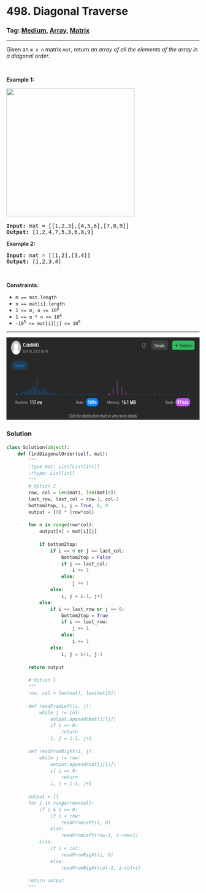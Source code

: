 # 498. Diagonal Traverse
### Tag: [Medium](https://github.com/TheOnlyMiki/LeetCode-For-Fun/tree/main#medium-level), [Array](https://github.com/TheOnlyMiki/LeetCode-For-Fun/tree/main#array), [Matrix](https://github.com/TheOnlyMiki/LeetCode-For-Fun/tree/main#matrix)
---
<div class="px-5 pt-4"><div class="flex"></div><div class="xFUwe" data-track-load="description_content"><p>Given an <code>m x n</code> matrix <code>mat</code>, return <em>an array of all the elements of the array in a diagonal order</em>.</p>

<p>&nbsp;</p>
<p><strong class="example">Example 1:</strong></p>
<img alt="" src="https://assets.leetcode.com/uploads/2021/04/10/diag1-grid.jpg" style="width: 334px; height: 334px;">
<pre><strong>Input:</strong> mat = [[1,2,3],[4,5,6],[7,8,9]]
<strong>Output:</strong> [1,2,4,7,5,3,6,8,9]
</pre>

<p><strong class="example">Example 2:</strong></p>

<pre><strong>Input:</strong> mat = [[1,2],[3,4]]
<strong>Output:</strong> [1,2,3,4]
</pre>

<p>&nbsp;</p>
<p><strong>Constraints:</strong></p>

<ul>
	<li><code>m == mat.length</code></li>
	<li><code>n == mat[i].length</code></li>
	<li><code>1 &lt;= m, n &lt;= 10<sup>4</sup></code></li>
	<li><code>1 &lt;= m * n &lt;= 10<sup>4</sup></code></li>
	<li><code>-10<sup>5</sup> &lt;= mat[i][j] &lt;= 10<sup>5</sup></code></li>
</ul>
</div></div>

---
<img src="Submit.png" width="700" height="215" />

### Solution

```python
class Solution(object):
    def findDiagonalOrder(self, mat):
        """
        :type mat: List[List[int]]
        :rtype: List[int]
        """
        # Option 2
        row, col = len(mat), len(mat[0])
        last_row, last_col = row-1, col-1
        bottom2top, i, j = True, 0, 0
        output = [0] * (row*col)
        
        for n in range(row*col):
            output[n] = mat[i][j]

            if bottom2top:
                if i == 0 or j == last_col:
                    bottom2top = False
                    if j == last_col:
                        i += 1
                    else:
                        j += 1
                else:
                    i, j = i-1, j+1
            else:
                if i == last_row or j == 0:
                    bottom2top = True
                    if i == last_row:
                        j += 1
                    else:
                        i += 1
                else:
                    i, j = i+1, j-1

        return output

        # Option 1
        """
        row, col = len(mat), len(mat[0])

        def readFromLeft(i, j):
            while j != col:
                output.append(mat[i][j])
                if i == 0:
                    return
                i, j = i-1, j+1

        def readFromRight(i, j):
            while j != row:
                output.append(mat[j][i])
                if i == 0:
                    return
                i, j = i-1, j+1

        output = []
        for i in range(row+col):
            if i & 1 == 0:
                if i < row:
                    readFromLeft(i, 0)
                else:
                    readFromLeft(row-1, i-row+1)
            else:
                if i < col:
                    readFromRight(i, 0)
                else:
                    readFromRight(col-1, i-col+1)

        return output
        """
```
